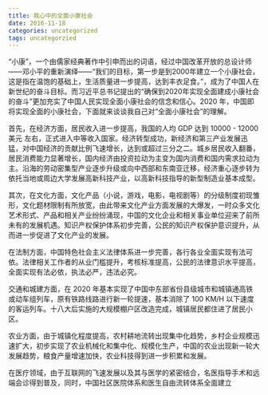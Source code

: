 ```yaml
---
title: 我心中的全面小康社会
date: 2016-11-18
categories: uncategorized
tags: uncategorzied
---
```



“小康”，一个由儒家经典著作中引申而出的词语，经过中国改革开放的总设计师——邓小平的重新演绎——“我们的目标，第一步是到2000年建立一个小康社会，这是指在温饱的基础上，生活质量进一步提高，达到丰衣足食。”，成为了中国人在新世纪的奋斗目标。而习近平总书记提出的“确保到2020年实现全面建成小康社会的奋斗”更加充实了中国人民实现全面小康社会的信念和信心。2020 年，中国即将实现全面的小康社会，下面就来谈谈我自己对“全面小康社会”的理解。

<!-- more -->

首先，在经济方面，居民收入进一步提高，我国的人均 GDP 达到 10000 - 12000 美元 左右，正式进入中等收入国家。经济转型成功，新经济和第三产业发展迅猛，对中国经济的贡献比例飞速增长，达到或超过三分之二。城乡居民收入翻番，居民消费能力显著增长，国内经济由投资拉动为主变为国内消费和国内需求拉动为主。沿海的劳动密集型产业逐步升级或向中西部和东南亚迁移，经济重心逐步转为依托当地或周边大学发展高新科技产业，以高新科技指导的新型制造业基本成型。

其次，在文化方面，文化产品（小说，游戏，电影，电视剧等）的分级制度初现雏形，文化题材限制有所放宽，由此带来文化产业方面发展的大爆发，一时众多文化艺术形式、产品和相关产业纷纷涌现，中国的文化企业和相关事业单位迎来了前所未有的发展机遇。知识产权保护体系初步完善，公民的知识产权保护意识提升，从而进一步促进了文化产业的发展。

在法制方面，中国特色社会主义法律体系进一步完善，各行各业全面实现有法可依。法律相关工作者的从业门槛提升，考核标准提高，公民的法律意识水平提高，全面实现有法必依，执法必严，违法必究。

交通和城建方面，在 2020 年基本实现了中国中东部省份县级城市和城镇通高铁或动车组列车，原有铁路线路进行新一轮提速，基本消除了 100 KM/H 以下速度的客运列车。十八大后实施的大规模棚户区改造完成，城镇居民都住进了居民小区。

农业方面，由于城镇化程度提高，农村耕地流转出现集中化趋势，乡村企业规模迅速扩大，初步实现了农业机械化和集中化、规模化生产，中国的农业出现新一轮大发展趋势，粮食产量增速加快，农业科技得到进一步积累和发展。

在医疗领域，由于互联网的飞速发展以及其与医学的紧密结合，名医指导手术和远端会诊得到普及，同时，中国社区医院体系和医生自由流转体系全面建立
